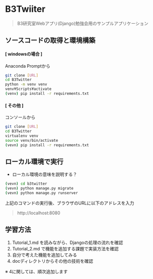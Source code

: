 # B3Twiiter
> B3研究室Webアプリ(Django)勉強会用のサンプルアプリケーション

## ソースコードの取得と環境構築

#### [ windowsの場合 ]
Anaconda Promptから
```bash
git clone [URL]
cd B3Twitter
python -m venv venv
venv¥Scripts¥activate
(venv) pip install -r requirements.txt
```

#### [ その他 ]
コンソールから
```bash
git clone [URL]
cd B3Twitter
virtualenv venv
source venv/bin/activate
(vevn) pip install -r requirements.txt
```


## ローカル環境で実行
- ローカル環境の意味を説明する？

```bash
(vevn) cd b3twitter
(vevn) python manage.py migrate
(vevn) python manage.py runserver
```
上記のコマンドの実行後、ブラウザのURLに以下のアドレスを入力
> http://localhost:8080


## 学習方法
1. Tutorial_1.md を読みながら、Djangoの処理の流れを確認
2. Tutorial_2.md で機能を追加する課題で実装方法を確認
3. 自分で考えた機能を追加してみる
4. docディレクトリからその他の技術を確認

※ 4に関しては、順次追加します

